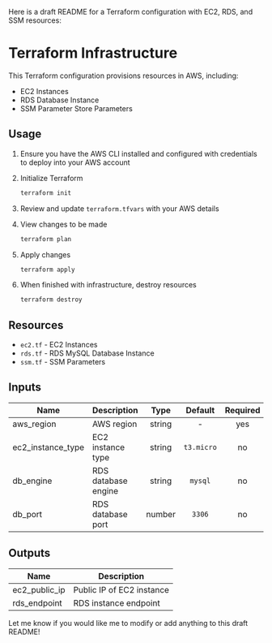 Here is a draft README for a Terraform configuration with EC2, RDS, and SSM resources:

# Terraform Infrastructure

This Terraform configuration provisions resources in AWS, including:

- EC2 Instances
- RDS Database Instance
- SSM Parameter Store Parameters

## Usage

1. Ensure you have the AWS CLI installed and configured with credentials to deploy into your AWS account

2. Initialize Terraform

    ```bash
    terraform init
    ```

3. Review and update `terraform.tfvars` with your AWS details

4. View changes to be made

    ```bash 
    terraform plan
    ```

5. Apply changes

    ```bash
    terraform apply
    ```

6. When finished with infrastructure, destroy resources

    ```bash 
    terraform destroy
    ```

## Resources

- `ec2.tf` - EC2 Instances
- `rds.tf` - RDS MySQL Database Instance 
- `ssm.tf` - SSM Parameters

## Inputs

| Name | Description | Type | Default | Required |
|------|-------------|:----:|:-----:|:-----:|
| aws_region | AWS region | string | - | yes |
| ec2_instance_type | EC2 instance type | string | `t3.micro` | no |
| db_engine | RDS database engine | string | `mysql` | no |  
| db_port | RDS database port | number | `3306` | no |

## Outputs

| Name | Description |
|------|-------------|
| ec2_public_ip | Public IP of EC2 instance |
| rds_endpoint | RDS instance endpoint |

Let me know if you would like me to modify or add anything to this draft README!